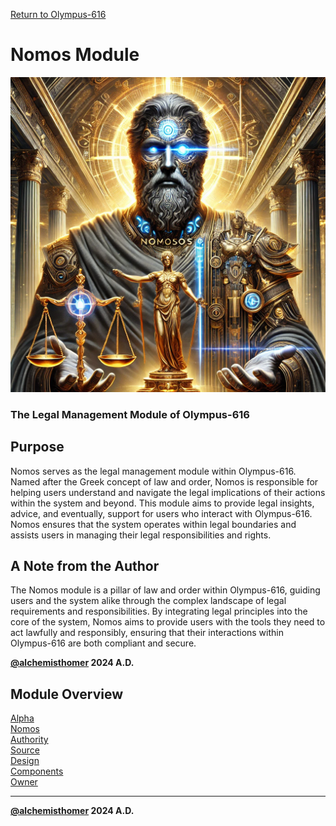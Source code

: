 [Return to Olympus-616](../olympus-616/README.md)

# Nomos Module
![nomos](./nomos.avatar.png)

### The Legal Management Module of Olympus-616

## Purpose
Nomos serves as the legal management module within Olympus-616. Named after the Greek concept of law and order, Nomos is responsible for helping users understand and navigate the legal implications of their actions within the system and beyond. This module aims to provide legal insights, advice, and eventually, support for users who interact with Olympus-616. Nomos ensures that the system operates within legal boundaries and assists users in managing their legal responsibilities and rights.

## A Note from the Author
The Nomos module is a pillar of law and order within Olympus-616, guiding users and the system alike through the complex landscape of legal requirements and responsibilities. By integrating legal principles into the core of the system, Nomos aims to provide users with the tools they need to act lawfully and responsibly, ensuring that their interactions within Olympus-616 are both compliant and secure.

****[@alchemisthomer](https://github.com/alchemisthomer)
2024 A.D.****

## Module Overview
[Alpha](../../README.md)  
[Nomos](README.md)  
[Authority](../zeus/zeus.components.md)  
[Source](nomos.source.md)  
[Design](nomos.design.md)  
[Components](nomos.components.md)  
[Owner](https://github.com/alchemisthomer)

***
**[@alchemisthomer](https://github.com/alchemisthomer)
2024 A.D.**